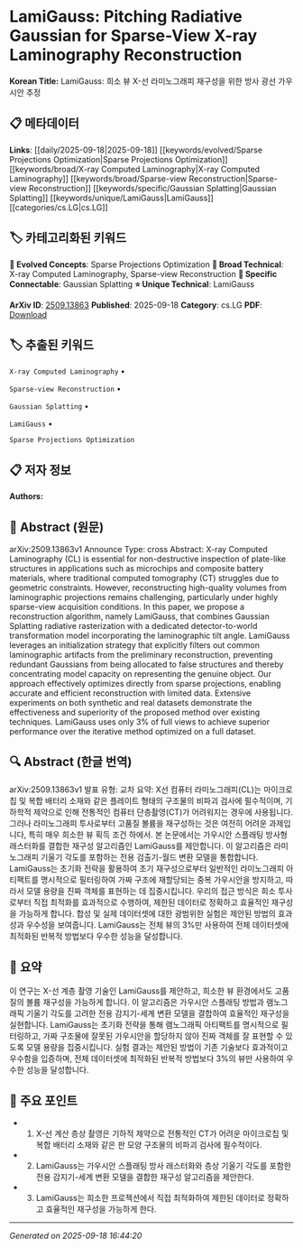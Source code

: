 
# LamiGauss: Pitching Radiative Gaussian for Sparse-View X-ray Laminography Reconstruction

**Korean Title:** LamiGauss: 희소 뷰 X-선 라미노그래피 재구성을 위한 방사 광선 가우시안 추정

## 📋 메타데이터

**Links**: [[daily/2025-09-18|2025-09-18]] [[keywords/evolved/Sparse Projections Optimization|Sparse Projections Optimization]] [[keywords/broad/X-ray Computed Laminography|X-ray Computed Laminography]] [[keywords/broad/Sparse-view Reconstruction|Sparse-view Reconstruction]] [[keywords/specific/Gaussian Splatting|Gaussian Splatting]] [[keywords/unique/LamiGauss|LamiGauss]] [[categories/cs.LG|cs.LG]]

## 🏷️ 카테고리화된 키워드
**🚀 Evolved Concepts**: Sparse Projections Optimization
**🔬 Broad Technical**: X-ray Computed Laminography, Sparse-view Reconstruction
**🔗 Specific Connectable**: Gaussian Splatting
**⭐ Unique Technical**: LamiGauss

**ArXiv ID**: [2509.13863](https://arxiv.org/abs/2509.13863)
**Published**: 2025-09-18
**Category**: cs.LG
**PDF**: [Download](https://arxiv.org/pdf/2509.13863.pdf)


## 🏷️ 추출된 키워드



`X-ray Computed Laminography` • 

`Sparse-view Reconstruction` • 

`Gaussian Splatting` • 

`LamiGauss` • 

`Sparse Projections Optimization`



## 📋 저자 정보

**Authors:** 

## 📄 Abstract (원문)

arXiv:2509.13863v1 Announce Type: cross 
Abstract: X-ray Computed Laminography (CL) is essential for non-destructive inspection of plate-like structures in applications such as microchips and composite battery materials, where traditional computed tomography (CT) struggles due to geometric constraints. However, reconstructing high-quality volumes from laminographic projections remains challenging, particularly under highly sparse-view acquisition conditions. In this paper, we propose a reconstruction algorithm, namely LamiGauss, that combines Gaussian Splatting radiative rasterization with a dedicated detector-to-world transformation model incorporating the laminographic tilt angle. LamiGauss leverages an initialization strategy that explicitly filters out common laminographic artifacts from the preliminary reconstruction, preventing redundant Gaussians from being allocated to false structures and thereby concentrating model capacity on representing the genuine object. Our approach effectively optimizes directly from sparse projections, enabling accurate and efficient reconstruction with limited data. Extensive experiments on both synthetic and real datasets demonstrate the effectiveness and superiority of the proposed method over existing techniques. LamiGauss uses only 3$\%$ of full views to achieve superior performance over the iterative method optimized on a full dataset.

## 🔍 Abstract (한글 번역)

arXiv:2509.13863v1 발표 유형: 교차
요약: X선 컴퓨터 라미노그래피(CL)는 마이크로칩 및 복합 배터리 소재와 같은 플레이트 형태의 구조물의 비파괴 검사에 필수적이며, 기하학적 제약으로 인해 전통적인 컴퓨터 단층촬영(CT)가 어려워지는 경우에 사용됩니다. 그러나 라미노그래피 투사로부터 고품질 볼륨을 재구성하는 것은 여전히 어려운 과제입니다, 특히 매우 희소한 뷰 획득 조건 하에서. 본 논문에서는 가우시안 스플래팅 방사형 래스터화를 결합한 재구성 알고리즘인 LamiGauss를 제안합니다. 이 알고리즘은 라미노그래피 기울기 각도를 포함하는 전용 검출기-월드 변환 모델을 통합합니다. LamiGauss는 초기화 전략을 활용하여 초기 재구성으로부터 일반적인 라미노그래피 아티팩트를 명시적으로 필터링하여 가짜 구조에 재할당되는 중복 가우시안을 방지하고, 따라서 모델 용량을 진짜 객체를 표현하는 데 집중시킵니다. 우리의 접근 방식은 희소 투사로부터 직접 최적화를 효과적으로 수행하여, 제한된 데이터로 정확하고 효율적인 재구성을 가능하게 합니다. 합성 및 실제 데이터셋에 대한 광범위한 실험은 제안된 방법의 효과성과 우수성을 보여줍니다. LamiGauss는 전체 뷰의 3%만 사용하여 전체 데이터셋에 최적화된 반복적 방법보다 우수한 성능을 달성합니다.

## 📝 요약

이 연구는 X-선 계층 촬영 기술인 LamiGauss를 제안하고, 희소한 뷰 환경에서도 고품질의 볼륨 재구성을 가능하게 합니다. 이 알고리즘은 가우시안 스플래팅 방법과 램노그래픽 기울기 각도를 고려한 전용 감지기-세계 변환 모델을 결합하여 효율적인 재구성을 실현합니다. LamiGauss는 초기화 전략을 통해 램노그래픽 아티팩트를 명시적으로 필터링하고, 가짜 구조물에 잘못된 가우시안을 할당하지 않아 진짜 객체를 잘 표현할 수 있도록 모델 용량을 집중시킵니다. 실험 결과는 제안된 방법이 기존 기술보다 효과적이고 우수함을 입증하며, 전체 데이터셋에 최적화된 반복적 방법보다 3%의 뷰만 사용하여 우수한 성능을 달성합니다.

## 🎯 주요 포인트


- 1. X-선 계산 층상 촬영은 기하적 제약으로 전통적인 CT가 어려운 마이크로칩 및 복합 배터리 소재와 같은 판 모양 구조물의 비파괴 검사에 필수적이다.

- 2. LamiGauss는 가우시안 스플래팅 방사 래스터화와 층상 기울기 각도를 포함한 전용 감지기-세계 변환 모델을 결합한 재구성 알고리즘을 제안한다.

- 3. LamiGauss는 희소한 프로젝션에서 직접 최적화하여 제한된 데이터로 정확하고 효율적인 재구성을 가능하게 한다.


---

*Generated on 2025-09-18 16:44:20*